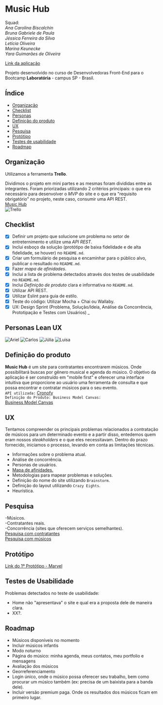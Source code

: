 # Music Hub

Squad:<br>
*Ana Carolina Biscalchin* <br>
*Bruna Gabriele de Paula* <br>
*Jéssica Ferreira da Silva* <br>
*Letícia Oliveira* <br>
*Marina Keunecke* <br>
*Yara Guimarães de Oliveira* <br>

[Link da aplicação](https://ana-biscalchin.github.io/music-hub/)

Projeto desenvolvido no curso de Desenvolvedoras Front-End para o Bootcamp **Laboratória** - campus SP - Brasil.

## Índice

* [Organização](#Organização)
* [Checklist](#Checklist)
* [Personas](#Personas-Lean-UX)
* [Definição do produto](#Definição-do-produto)
* [UX](#UX)
* [Pesquisa](#Pesquisa)
* [Protótipo](#Protótipo)
* [Testes de usabilidade](#Testes-de-usabilidade)
* [Roadmap](#Roadmap)


## Organização

Utilizamos a ferramenta **Trello**.

Dividimos o projeto em mini partes e as mesmas foram divididas entre as integrantes. 
Foram priorizadas utilizando 2 critérios principais: o que era necessário para desenvolver o _MVP_ do site e o que era "requisito obrigatório" no projeto, neste caso, consumir uma API REST. <br>
[Music Hub](https://trello.com/b/X9juFZRZ/music-hub) <br>
![Trello](/asserts/docs/trello_music_hub.png)

## Checklist

* [X] Definir um projeto que solucione um problema no setor de entreternimento e utilize uma _API REST_.
* [X] Inclui esboço da solução (protótipo de baixa fidelidade e de alta fidelidade, se houver) no
  `README.md`.
* [X] Criar um formulário de pesquisa e encaminhar para o público alvo, publicar o resultado no `README.md`.
* [X] Fazer _mapa de afinidades_.
* [X] Inclui a lista de problema detectados através dos testes de usabilidade
  no `README.md`.
* [X] Inclui _Definição de produto_ clara e informativa no `README.md`.
* [X] Utilizar API REST.
* [X] Utilizar Eslint para guia de estilo.
* [X] Teste do código: Utilizar Mocha + Chai ou Wallaby.
* [X] UX: Design Sprint (Problema, Solução/Ideia, Análise da Concorrência, Prototipação e Testes com Usuários)
_
## Personas Lean UX

![Ariel](asserts/docs/ariel.png)
![Carlos](asserts/docs/carlos.png)
![Júlia](asserts/docs/julia.png)
![Luisa](asserts/docs/luisa.png)

## Definição do produto

**Music Hub** é um site para contratantes encontrarem músicos. Onde possibilitará buscas por gênero musical e agenda do músico.
O objetivo da aplicação é ser construído em "mobile first" e oferecer uma interface intuitiva que proporcione ao usuário uma ferramenta de consulta e que possa encontrar e contratar músicos para o seu evento. <br>
`API utilizada:`
[Cronofy](https://www.cronofy.com/) <br>
`Definição do Produto: Business Model Canvas:` <br>
[Business Model Canvas](https://docs.google.com/spreadsheets/d/1PPFSmGrrzhP1jlaPla6tXW9oSxoant3-hqQvmxgSu0U/edit?usp=sharing) <br>

## UX

Tentamos compreender os principais problemas relacionados a contratação de músicos para um determinado evento e a partir disso, entedemos quem eram nossos _steakholders_ e o que eles necessitavam.
Dentro do prazo fornecido, iniciamos o processo, levando em conta as limitações técnicas.
- Informações sobre o problema atual.
- Análise de concorrência.
- Personas de usuários.
- [Mapa de afinidades.](asserts/docs/mapa_de_afinidades.jpg) <br>
- Metodologias para mapear problemas e soluções.
- Definição do nome do site utilizando `Brainstorm`.
- Definição do layout utilizando `Crazy Eights`.
- Heurística.



## Pesquisa

-Músicos. <br>
-Contratantes reais. <br>
-Concorrência (sites que oferecem serviços semelhantes). <br>
[Pesquisa com contratantes](https://bruna256.typeform.com/report/URGIgy/9czVW1cIEixmj4Ql) <br>
[Pesquisa com músicos](https://bruna256.typeform.com/report/C9TmG1/D7pxTojVxShHGHho) <br>

## Protótipo
[Link do 1º Protótipo - Marvel](https://marvelapp.com/515cb20/screen/56895668)<br>

## Testes de Usabilidade
Problemas detectados no teste de usabilidade:
* Home não "apresentava" o site e qual era a proposta dele de maneira clara.
* XX?.

## Roadmap

* Músicos disponíveis no momento
* Incluir músicos infantis
* Modo noturno
* Página do músico: minha agenda, meus contatos, meu portfolio e mensagens
* Avaliação dos músicos
* Georreferenciamento
* Login único, onde o músico possa oferecer seu trabalho, bem como procurar um músico também (ex: precisa de um baixista para a banda dele).
* Incluir versão premium paga. Onde os resultados dos músicos ficam em primeiro lugar.

<!-- # Music Hub

  

**Site responsivo (web mobile) com plataforma para unir músicos e contratantes **

Projeto do Bootcamp da [Laboratória](http://laboratoria.la/), no qual realizamos toda as etapas da concepção do produto.

Etapas de UX (User Experience):
-
-






A versão atual contém as seguintes funcionalidades: 

   
Protótipo feito no app [Marvel](https://marvelapp.com/515cb20)




  

## Como utilizar:

  

## roadmap oficial do projeto

  

#### versão 2.0.0 (sem previsão, aceita-se contribuições)

- README translated to english;

#### versão 1.0.0 (released)

- funcionalidades:

	- Cadastro e Login de usuários; 
	- 
	-   -->

